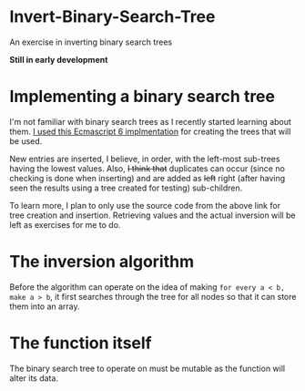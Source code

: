 # Invert-Binary-Search-Tree
An exercise in inverting binary search trees

**Still in early development**

# Implementing a binary search tree

I'm not familiar with binary search trees as I recently started learning about them. [I used this Ecmascript 6 implmentation](https://codepen.io/david_i_smith/pen/egbJjQ) for creating the trees that will be used.

New entries are inserted, I believe, in order, with the left-most sub-trees having the lowest values. Also, ~~I think that~~ duplicates can occur (since no checking is done when inserting) and are added as ~~left~~ right (after having seen the results using a tree created for testing) sub-children.

To learn more, I plan to only use the source code from the above link for tree creation and insertion. Retrieving values and the actual inversion will be left as exercises for me to do.

# The inversion algorithm

Before the algorithm can operate on the idea of making `for every a < b, make a > b`, it first searches through the tree for all nodes so that it can store them into an array.

# The function itself

The binary search tree to operate on must be mutable as the function will alter its data.
